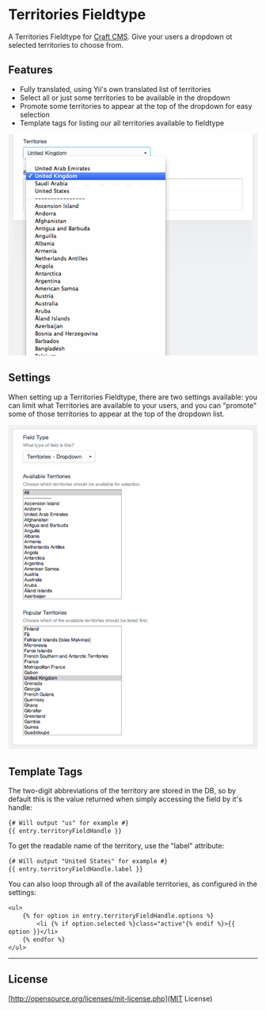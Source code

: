 # Territories Fieldtype

A Territories Fieldtype for [Craft CMS](http://buildwithcraft.com). Give your users a dropdown ot selected territories to choose from.

## Features

* Fully translated, using Yii's own translated list of territories
* Select all or just some territories to be available in the dropdown
* Promote some territories to appear at the top of the dropdown for easy selection
* Template tags for listing our all territories available to fieldtype

![settings](territories/resources/img/fieldtype.png)

## Settings

When setting up a Territories Fieldtype, there are two settings available: you can limit what Territories are available to your users, and you can "promote" some of those territories to appear at the top of the dropdown list.

![settings](territories/resources/img/settings.png)

## Template Tags

The two-digit abbreviations of the territory are stored in the DB, so by default this is the value returned when simply accessing the field by it's handle:

	{# Will output "us" for example #}
	{{ entry.territoryFieldHandle }}

To get the readable name of the territory, use the "label" attribute:

	{# Will output "United States" for example #}
	{{ entry.territoryFieldHandle.label }}

You can also loop through all of the available territories, as configured in the settings:

	<ul>
		{% for option in entry.territoryFieldHandle.options %}
			<li {% if option.selected %}class="active"{% endif %}>{{ option }}</li>
		{% endfor %}
	</ul>

---

## License

[http://opensource.org/licenses/mit-license.php](MIT License)
